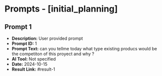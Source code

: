# Prompts - [initial_planning]

## Prompt 1
* **Description:** User provided prompt
* **Prompt ID:** 1
* **Prompt Text:** can you tellme today what type existing producs would be the competiton of this proyect and why ?
* **AI Tool:** Not specified
* **Date:** 2024-10-15
* **Result Link:** #result-1

